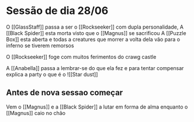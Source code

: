 # Sessão de dia 28/06
O [[GlassStaff]] passa a ser o [[Rockseeker]] com dupla personalidade,
A [[Black Spider]] esta morta visto que o  [[Magnus]] se sacrificou 
A [[Puzzle Box]] esta aberta e todas a creatures que morrer a volta dela vão para o inferno se tiverem remorsos


O [[Rockseeker]] foge com muitos ferimentos do crawg castle  

A [[Anabella]] passa a lembrar-se do que ela fez e para tentar compensar explica a party o que é o ![[Star dust]] 

## Antes de nova sessao começar
Vem o [[Magnus]] e a [[Black Spider]] a lutar em forma de alma enquanto o [[Magnus]] caio no chão
